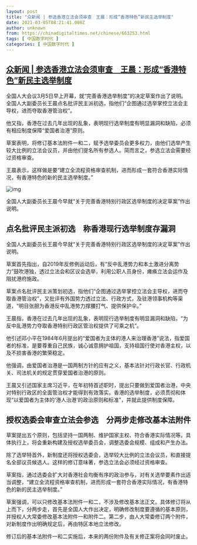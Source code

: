 ```yaml
---
layout: post
title: "众新闻 | 参选香港立法会须审查　王晨：形成“香港特色”新民主选举制度"
date: 2021-03-05T08:21:41.000Z
author: unknown
from: https://chinadigitaltimes.net/chinese/663253.html
tags: [ 中国数字时代 ]
categories: [ 中国数字时代 ]
---
```

<!--1614932501000-->
[众新闻 | 参选香港立法会须审查　王晨：形成“香港特色”新民主选举制度](https://chinadigitaltimes.net/chinese/663253.html)
------

<div>
<p>全国人大会议3月5日早上开幕，就“完善香港选举制度”的决定草案作出了说明。全国人大副委员长王晨点名批评民主派初选，指他们“企图通过选举掌控立法会主导权，进而夺取香港管治权”。</p><p>他又指，香港在过去几年出现的乱象，表明现行选举制度有明显漏洞和缺陷，必须有相应制度保障“爱国者治港”原则。</p><p>草案表明，将修订基本法附件一和二，赋予选举委员会更多权力，由他们选举产生较大比例的立法会议员，并由他们提名所有参选人。简而言之，参选立法会需要经过资格审查。</p><p>王晨表示，这样做是要“建立全流程资格审查机制，进而形成一套符合香港实际情况，有香港特色的新的民主选举制度。”</p><p><img src="https://chinadigitaltimes.net/chinese/files/2021/03/post-663253-6041e9eb1df76.png" alt="img" /></p><p><ts>全国人大副委员长王晨今早就“关于完善香港特别行政区选举制度的决定草案”作出说明。</ts></p><h2>点名批评民主派初选　称香港现行选举制度存漏洞</h2><p>全国人大副委员长王晨今早就“关于完善香港特别行政区选举制度的决定草案”作出说明。</p><p>草案首先指出，自2019年反修例运动后，有“反中乱港势力和本土激进分离势力”鼓吹港独，透过立法会和区议会选举，利用公职人员身份，瘫痪立法会运作及阻扰港府施政。</p><p>草案点名批评民主派策划初选，指他们“企图通过选举掌控立法会主导权，进而夺取香港管治权”，又批评有外国势力透过立法、行政方式，及驻港领事机构等渠道，“明目张胆为香港反中乱港势力撑腰打气、提供保护伞。”</p><p>王晨指，香港在过去几年出现的乱象，表明现行选举制度有明显漏洞和缺陷，“为反中乱港势力夺取香港特别行政区管治权提供了可乘之机”。</p><p>他引述邓小平在1984年6月提出的“爱国者为主体的港人来治理香港”说法，指爱国者的标准，是要尊重自己民族，诚心诚意拥护祖国，支持祖国行使对香港主权，以及不损害香港的繁荣稳定。</p><p>他强调，由爱国者治港是一国两制方针的应有之义，基本法针对行政长官、行政机关、司法机关的规定贯穿爱国者治港的原则。</p><p>王晨又引述国家主席习近平，在年初特首述职时，提出只要做到爱国者治港，中央对特别行政区的全面管治权才能得到有效落实。香港的选举制度，必须贯彻和体现“以爱国者为主体的‘港人治港’的政治原则和标准”，并就此提供制度保障。</p><h2>授权选委会审查立法会参选　分两步走修改基本法附件</h2><p>草案提出五个原则，包括坚持一国两制、维护国家主权、符合香港实际情况等。具体执行上，将会重新构建及授权选举委员会，调整选委会规模、组成和产生办法。</p><p>除了选举特首外，新制度还将授权选委会，选举较大比例的立法会议员，和直接提名全部议员候选人。这样的修订意味著，参选立法会必须经过资格审查。</p><p>草案指，通过选委会扩大对香港社会均衡有序的政治参与，对有关选举要素作出适当调整，“建立全流程资格审查机制，进而形成一套符合香港实际情况，有香港特色的新的民主选举制度。”</p><p>草案强调，可以只修改基本法附件一和二，不涉及修改基本法正文。具体修订将从上而下，分两步走，首先是全国人大作出决定，明确修改制度要遵循的基本原则，并授权人大常委修改基本法附件一和附件二。第二步，由人大常委修订两个附件，对新制度作出明确规定后，再由特区本地立法修改。</p><p>修订后的基本法附件一和二实施后，本来的两份附件及有关修正案将会同时废止。</p>
</div>

